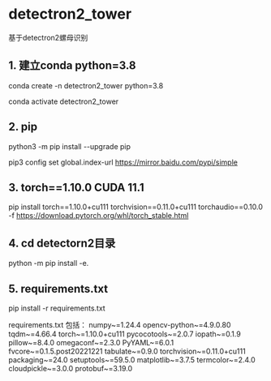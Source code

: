 

# detectron2_tower
基于detectron2螺母识别

## 1. 建立conda python=3.8
conda create -n detectron2_tower python=3.8

conda activate detectron2_tower

## 2. pip
python3 -m pip install --upgrade pip

pip3 config set global.index-url https://mirror.baidu.com/pypi/simple

## 3.  torch==1.10.0 CUDA 11.1
pip install torch==1.10.0+cu111 torchvision==0.11.0+cu111 torchaudio==0.10.0 -f https://download.pytorch.org/whl/torch_stable.html

## 4. cd detectorn2目录
python -m pip install -e.

## 5. requirements.txt
pip install -r requirements.txt

requirements.txt 包括：
numpy~=1.24.4
opencv-python~=4.9.0.80
tqdm~=4.66.4
torch~=1.10.0+cu111
pycocotools~=2.0.7
iopath~=0.1.9
pillow~=8.4.0
omegaconf~=2.3.0
PyYAML~=6.0.1
fvcore~=0.1.5.post20221221
tabulate~=0.9.0
torchvision~=0.11.0+cu111
packaging~=24.0
setuptools~=59.5.0
matplotlib~=3.7.5
termcolor~=2.4.0
cloudpickle~=3.0.0
protobuf~=3.19.0
